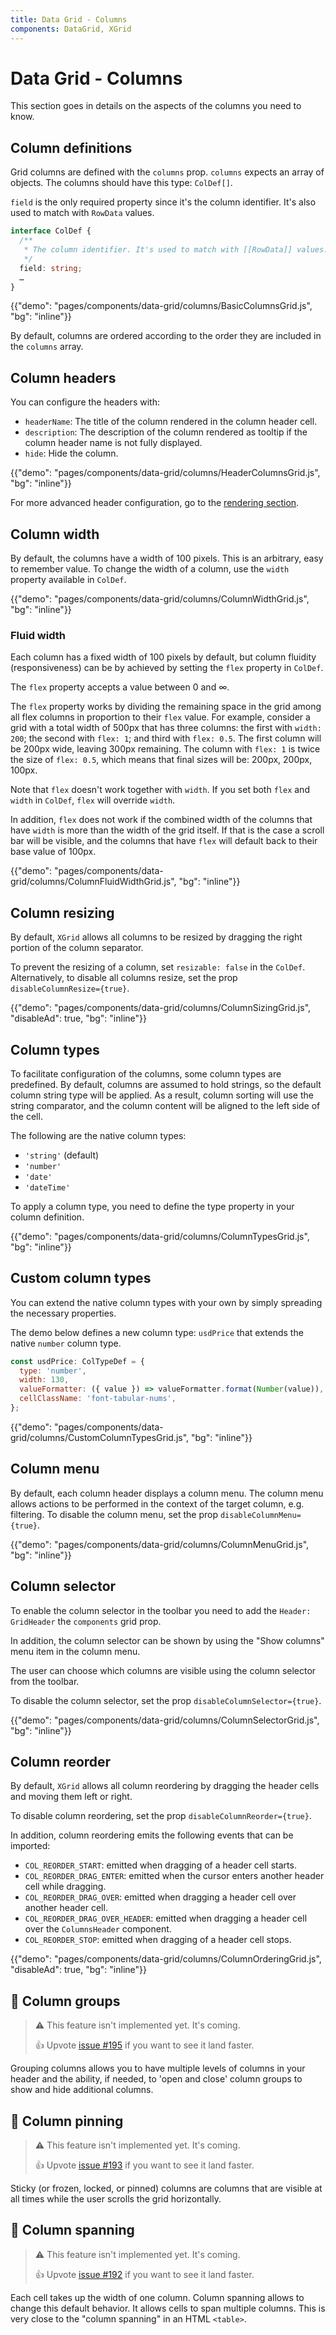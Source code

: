 ```yaml
---
title: Data Grid - Columns
components: DataGrid, XGrid
---
```


# Data Grid - Columns

<p class="description">This section goes in details on the aspects of the columns you need to know.</p>

## Column definitions

Grid columns are defined with the `columns` prop.
`columns` expects an array of objects.
The columns should have this type: `ColDef[]`.

`field` is the only required property since it's the column identifier. It's also used to match with `RowData` values.

```ts
interface ColDef {
  /**
   * The column identifier. It's used to match with [[RowData]] values.
   */
  field: string;
  …
}
```

{{"demo": "pages/components/data-grid/columns/BasicColumnsGrid.js", "bg": "inline"}}

By default, columns are ordered according to the order they are included in the `columns` array.

## Column headers

You can configure the headers with:

- `headerName`: The title of the column rendered in the column header cell.
- `description`: The description of the column rendered as tooltip if the column header name is not fully displayed.
- `hide`: Hide the column.

{{"demo": "pages/components/data-grid/columns/HeaderColumnsGrid.js", "bg": "inline"}}

For more advanced header configuration, go to the [rendering section](/components/data-grid/rendering/#header-cell).

## Column width

By default, the columns have a width of 100 pixels.
This is an arbitrary, easy to remember value.
To change the width of a column, use the `width` property available in `ColDef`.

{{"demo": "pages/components/data-grid/columns/ColumnWidthGrid.js", "bg": "inline"}}

### Fluid width

Each column has a fixed width of 100 pixels by default, but column fluidity (responsiveness) can be by achieved by setting the `flex` property in `ColDef`.

The `flex` property accepts a value between 0 and ∞.

The `flex` property works by dividing the remaining space in the grid among all flex columns in proportion to their `flex` value.
For example, consider a grid with a total width of 500px that has three columns: the first with `width: 200`; the second with `flex: 1`; and third with `flex: 0.5`.
The first column will be 200px wide, leaving 300px remaining. The column with `flex: 1` is twice the size of `flex: 0.5`, which means that final sizes will be: 200px, 200px, 100px.

Note that `flex` doesn't work together with `width`. If you set both `flex` and `width` in `ColDef`, `flex` will override `width`.

In addition, `flex` does not work if the combined width of the columns that have `width` is more than the width of the grid itself. If that is the case a scroll bar will be visible, and the columns that have `flex` will default back to their base value of 100px.

{{"demo": "pages/components/data-grid/columns/ColumnFluidWidthGrid.js", "bg": "inline"}}

## Column resizing [<span class="pro"></span>](https://material-ui.com/store/items/material-ui-x/)

By default, `XGrid` allows all columns to be resized by dragging the right portion of the column separator.

To prevent the resizing of a column, set `resizable: false` in the `ColDef`.
Alternatively, to disable all columns resize, set the prop `disableColumnResize={true}`.

{{"demo": "pages/components/data-grid/columns/ColumnSizingGrid.js", "disableAd": true, "bg": "inline"}}

<!--
- https://ag-grid.com/javascript-grid-resizing/
- https://demos.telerik.com/kendo-ui/grid/column-resizing
- https://www.telerik.com/kendo-react-ui/components/grid/columns/resizing/
- https://elastic.github.io/eui/#/tabular-content/data-grid
- https://devexpress.github.io/devextreme-reactive/react/grid/docs/guides/column-resizing/
- http://schrodinger.github.io/fixed-data-table-2/example-resize.html
- https://ej2.syncfusion.com/react/demos/#/material/grid/column-resizing
- https://js.devexpress.com/Demos/WidgetsGallery/Demo/DataGrid/ColumnResizing/React/Light/
- https://www.jqwidgets.com/react/react-grid/#https://www.jqwidgets.com/react/react-grid/react-grid-columnsresize.htm
-->

## Column types

To facilitate configuration of the columns, some column types are predefined.
By default, columns are assumed to hold strings, so the default column string type will be applied. As a result, column sorting will use the string comparator, and the column content will be aligned to the left side of the cell.

The following are the native column types:

- `'string'` (default)
- `'number'`
- `'date'`
- `'dateTime'`

To apply a column type, you need to define the type property in your column definition.

{{"demo": "pages/components/data-grid/columns/ColumnTypesGrid.js", "bg": "inline"}}

## Custom column types

You can extend the native column types with your own by simply spreading the necessary properties.

The demo below defines a new column type: `usdPrice` that extends the native `number` column type.

```jsx
const usdPrice: ColTypeDef = {
  type: 'number',
  width: 130,
  valueFormatter: ({ value }) => valueFormatter.format(Number(value)),
  cellClassName: 'font-tabular-nums',
};
```

{{"demo": "pages/components/data-grid/columns/CustomColumnTypesGrid.js", "bg": "inline"}}

## Column menu

By default, each column header displays a column menu. The column menu allows actions to be performed in the context of the target column, e.g. filtering. To disable the column menu, set the prop `disableColumnMenu={true}`.

{{"demo": "pages/components/data-grid/columns/ColumnMenuGrid.js", "bg": "inline"}}

## Column selector

To enable the column selector in the toolbar you need to add the `Header: GridHeader` the `components` grid prop.

In addition, the column selector can be shown by using the "Show columns" menu item in the column menu.

The user can choose which columns are visible using the column selector from the toolbar.

To disable the column selector, set the prop `disableColumnSelector={true}`.

{{"demo": "pages/components/data-grid/columns/ColumnSelectorGrid.js", "bg": "inline"}}

## Column reorder [<span class="pro"></span>](https://material-ui.com/store/items/material-ui-x/)

By default, `XGrid` allows all column reordering by dragging the header cells and moving them left or right.

To disable column reordering, set the prop `disableColumnReorder={true}`.

In addition, column reordering emits the following events that can be imported:

- `COL_REORDER_START`: emitted when dragging of a header cell starts.
- `COL_REORDER_DRAG_ENTER`: emitted when the cursor enters another header cell while dragging.
- `COL_REORDER_DRAG_OVER`: emitted when dragging a header cell over another header cell.
- `COL_REORDER_DRAG_OVER_HEADER`: emitted when dragging a header cell over the `ColumnsHeader` component.
- `COL_REORDER_STOP`: emitted when dragging of a header cell stops.

{{"demo": "pages/components/data-grid/columns/ColumnOrderingGrid.js", "disableAd": true, "bg": "inline"}}

## 🚧 Column groups

> ⚠️ This feature isn't implemented yet. It's coming.
>
> 👍 Upvote [issue #195](https://github.com/mui-org/material-ui-x/issues/195) if you want to see it land faster.

Grouping columns allows you to have multiple levels of columns in your header and the ability, if needed, to 'open and close' column groups to show and hide additional columns.

## 🚧 Column pinning [<span class="pro"></span>](https://material-ui.com/store/items/material-ui-x/)

> ⚠️ This feature isn't implemented yet. It's coming.
>
> 👍 Upvote [issue #193](https://github.com/mui-org/material-ui-x/issues/193) if you want to see it land faster.

Sticky (or frozen, locked, or pinned) columns are columns that are visible at all times while the user scrolls the grid horizontally.

## 🚧 Column spanning

> ⚠️ This feature isn't implemented yet. It's coming.
>
> 👍 Upvote [issue #192](https://github.com/mui-org/material-ui-x/issues/192) if you want to see it land faster.

Each cell takes up the width of one column.
Column spanning allows to change this default behavior.
It allows cells to span multiple columns.
This is very close to the "column spanning" in an HTML `<table>`.
